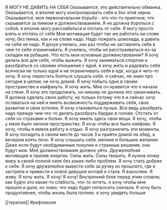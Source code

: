Я МОГУ НЕ ДАВИТЬ НА СЕБЯ
Оказывается, это действительно обманка. Оказывается, я вполне могу контролировать себя и без этой херни. 
Оказывается, моя первоначальная борьба - это что-то приятное, что скрывается за пинком и долженствованием. Я не должна бороться с собой, я вполне могу расслабиться и отстать от себя. Я могу просто взять и отстать от себя
Моя мотивация будет так же работать на слове хочу, без пинка, как и на слове надо. Надо пожрать шоколада, а давить на себя не надо. Я дохуя училась, как раз чтобы не заставлять себя в чем-то себя ограничивать.  Я училась, чтобы не расстраиваться из-за складки на рубашке.
Что есть мои основные долженствования? Я хочу делать все для себя, чтобы выжить. Я хочу заниматься спортом и разобраться со своими отношения с едой. я хочу жить и радовать себя всячески не только едой и не ограничивать себя в еде, когда я чего-то хочу. 
Я хочу перестать бояться слушать себя. я сейчас, не знаю про сегодня в целом, не хочу домой. Я хочу побыть одна в своем пространстве и кайфануть. Я хочу жить. 
Мне оч нравится что я начала на стене. Я хочу это продолжать, но никому не должна это заканчивать. Я должна сделать свою работу, но только потому что я и сейчас хочу оставаться на ней и иметь возможность поддерживать себя, свое развитие и свои хотелки. Я хочу становиться лучше. 
Все ведь разобрать надо прежде чем что-то делать
разобрать бардак в голове. Отстать от себя со страхами и болью. Я хочу иметь здесь свои вещи. Я хочу, чтобы у меня было личное пространство. Я хочу чтобы все было кайфово. 
Я хочу, чтобы я имела работу и отдых. Я хочу разграничить эти моменты.
Я хочу посидеть в своем месте до часов 3 и прийти домой на обед, а вечером взять лечо. 
Я хочу слышать себя, мелкие и большие желания. Даже если будут необдуманные покупки и странные решения, они будут мои. Моё долженствование должно уйти.
Дружелюбная мотивация и прилив энергии. 
Силы жить. 
Силы творить. 
Я нужна этому миру в своей полной силе без каких-либо проблем. 
Я хочу стать добрее к себе. Я хочу дружелюбно вывести себя за ручку из прошлого, где я застряла и привести к новой девушке которй я стала. Я взрослею. Я живу. Я хочу жить. 
Я хочу! 
Я хочу! Внутренний блок перед этим словом, как будто это какая-то слабость, что-то хотеть. я хочу чтобы  мне пришли и дали, но знаю, что надо будет попросить сначала. Я хочу быть продуктивнее, чтобы жизнь была полнее. я хочу увидеть больше

[[терапия]]
#рефлексия 
